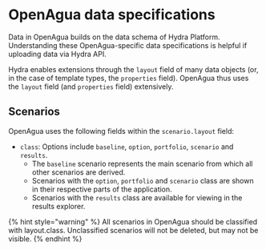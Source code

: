 # OpenAgua data specifications

Data in OpenAgua builds on the data schema of Hydra Platform. Understanding these OpenAgua-specific data specifications is helpful if uploading data via Hydra API.

Hydra enables extensions through the `layout` field of many data objects \(or, in the case of template types, the `properties` field\). OpenAgua thus uses the `layout` field \(and `properties` field\) extensively.

## Scenarios

OpenAgua uses the following fields within the `scenario.layout` field:

* `class`: Options include `baseline`, `option`, `portfolio`, `scenario` and `results`.
  * The `baseline` scenario represents the main scenario from which all other scenarios are derived.
  * Scenarios with the `option`, `portfolio` and `scenario` class are shown in their respective parts of the application.
  * Scenarios with the `results` class are available for viewing in the results explorer.

{% hint style="warning" %}
All scenarios in OpenAgua should be classified with layout.class. Unclassified scenarios will not be deleted, but may not be visible.
{% endhint %}


